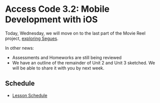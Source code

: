 # Access Code 3.2: Mobile Development with iOS

Today, Wednesday, we will move on to the last part of the Movie Reel project, 
[exploring Segues](/lessons/2_3_segues).

In other news:

* Assessments and Homeworks are still being reviewed
* We have an outline of the remainder of Unit 2 and Unit 3 sketched. We will be able
to share it with you by next week.

## Schedule

- [Lesson Schedule](/schedule.md)
